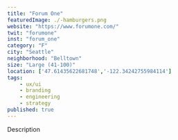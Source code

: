 ```yaml
---
title: "Forum One"
featuredImage: ./-hamburgers.png
website: "https://www.forumone.com/"
twit: "forumone"
inst: "forum_one"
category: "F"
city: "Seattle"
neighborhood: "Belltown"
size: "Large (41-100)"
location: ['47.61435622681748','-122.34242755984114']
tags:
    - ux/ui
    - branding
    - engineering
    - strategy
published: true
---
```


Description

